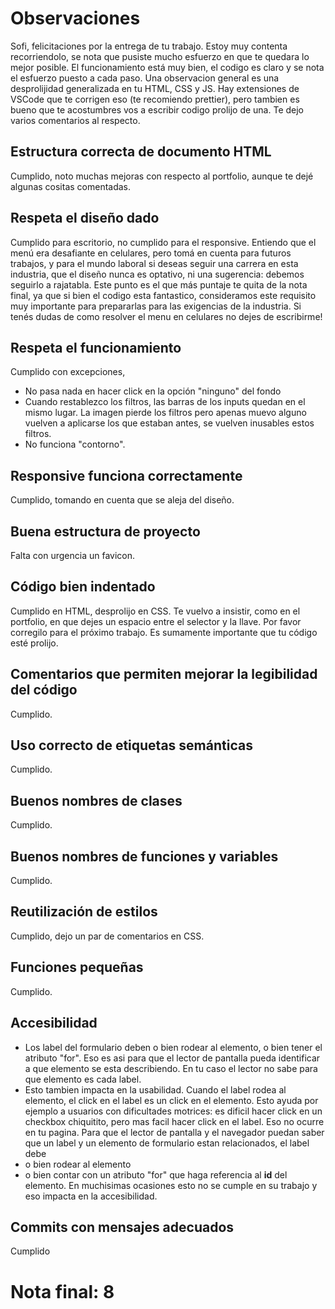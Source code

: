 # Observaciones

Sofi, felicitaciones por la entrega de tu trabajo. Estoy muy contenta recorriendolo, se nota que pusiste mucho esfuerzo en que te quedara lo mejor posible. El funcionamiento está muy bien, el codigo es claro  y se nota el esfuerzo puesto a cada paso. Una observacion general es una desprolijidad generalizada en tu HTML, CSS y JS. Hay extensiones de VSCode que te corrigen eso (te recomiendo prettier), pero tambien es bueno que te acostumbres vos a escribir codigo prolijo de una. Te dejo varios comentarios al respecto. 

## Estructura correcta de documento HTML

Cumplido, noto muchas mejoras con respecto al portfolio, aunque te dejé algunas cositas comentadas. 

## Respeta el diseño dado

Cumplido para escritorio, no cumplido para el responsive. Entiendo que el menú era desafiante en celulares, pero tomá en cuenta para futuros trabajos, y para el mundo laboral si deseas seguir una carrera en esta industria, que el diseño nunca es optativo, ni una sugerencia: debemos seguirlo a rajatabla. Este punto es el que más puntaje te quita de la nota final, ya que si bien el codigo esta fantastico, consideramos este requisito muy importante para prepararlas para las exigencias de la industria. Si tenés dudas de como resolver el menu en celulares no dejes de escribirme! 

## Respeta el funcionamiento

Cumplido con excepciones, 
- No pasa nada en hacer click en la opción "ninguno" del fondo
- Cuando restablezco los filtros, las barras de los inputs quedan en el mismo lugar. La imagen pierde los filtros pero apenas muevo alguno vuelven a aplicarse los que estaban antes, se vuelven inusables estos filtros. 
- No funciona "contorno". 

## Responsive funciona correctamente

Cumplido, tomando en cuenta que se aleja del diseño.

## Buena estructura de proyecto

Falta con urgencia un favicon. 

## Código bien indentado

Cumplido en HTML, desprolijo en CSS. Te vuelvo a insistir, como en el portfolio, en que dejes un espacio entre el selector y la llave. Por favor corregilo para el próximo trabajo. Es sumamente importante que tu código esté prolijo. 

## Comentarios que permiten mejorar la legibilidad del código

Cumplido. 

## Uso correcto de etiquetas semánticas

Cumplido. 

## Buenos nombres de clases

Cumplido. 

## Buenos nombres de funciones y variables

Cumplido. 

## Reutilización de estilos

Cumplido, dejo un par de comentarios en CSS. 

## Funciones pequeñas

Cumplido. 

## Accesibilidad

- Los label del formulario deben o bien rodear al elemento, o bien tener el atributo "for". Eso es asi para que el lector de pantalla pueda identificar a que elemento se esta describiendo. En tu caso el lector no sabe para que elemento es cada label. 
- Esto tambien impacta en la usabilidad. Cuando el label rodea al elemento, el click en el label es un click en el elemento. Esto ayuda por ejemplo a usuarios con dificultades motrices: es dificil hacer click en un checkbox chiquitito, pero mas facil hacer click en el label. Eso no ocurre en tu pagina. 
Para que el lector de pantalla y el navegador puedan saber que un label y un elemento de formulario estan relacionados, el label debe 
- o bien rodear al elemento
- o bien contar con un atributo "for" que haga referencia al **id** del elemento. 
En muchisimas ocasiones esto no se cumple en su trabajo y eso impacta en la accesibilidad.  

## Commits con mensajes adecuados

Cumplido

# Nota final: 8 
